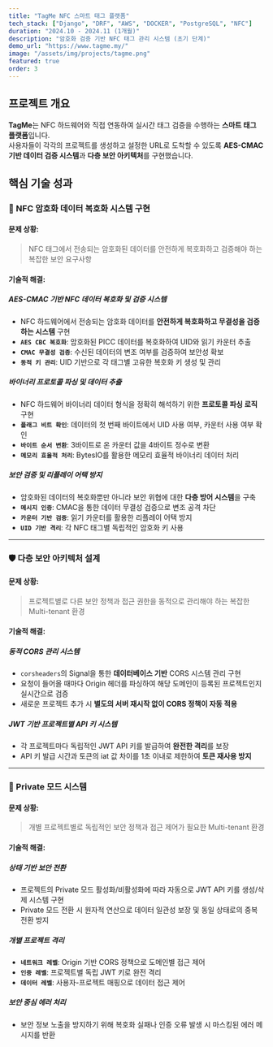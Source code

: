 ```yaml
---
title: "TagMe NFC 스마트 태그 플랫폼"
tech_stack: ["Django", "DRF", "AWS", "DOCKER", "PostgreSQL", "NFC"]
duration: "2024.10 - 2024.11 (1개월)"
description: "암호화 검증 기반 NFC 태그 관리 시스템 (초기 단계)"
demo_url: "https://www.tagme.my/"
image: "/assets/img/projects/tagme.png"
featured: true
order: 3
---
```


## 프로젝트 개요

**TagMe**는 NFC 하드웨어와 직접 연동하여 실시간 태그 검증을 수행하는 **스마트 태그 플랫폼**입니다.  
사용자들이 각각의 프로젝트를 생성하고 설정한 URL로 도착할 수 있도록 **AES-CMAC 기반 데이터 검증 시스템**과 **다층 보안 아키텍처**를 구현했습니다.

## 핵심 기술 성과

### 🔐 NFC 암호화 데이터 복호화 시스템 구현
#### **문제 상황**:
>NFC 태그에서 전송되는 암호화된 데이터를 안전하게 복호화하고 검증해야 하는 복잡한 보안 요구사항

#### **기술적 해결**:
##### **AES-CMAC 기반 NFC 데이터 복호화 및 검증 시스템**
- NFC 하드웨어에서 전송되는 암호화 데이터를 **안전하게 복호화하고 무결성을 검증하는 시스템** 구현
- **`AES CBC 복호화`**: 암호화된 PICC 데이터를 복호화하여 UID와 읽기 카운터 추출
- **`CMAC 무결성 검증`**: 수신된 데이터의 변조 여부를 검증하여 보안성 확보
- **`동적 키 관리`**: UID 기반으로 각 태그별 고유한 복호화 키 생성 및 관리

##### **바이너리 프로토콜 파싱 및 데이터 추출**
- NFC 하드웨어 바이너리 데이터 형식을 정확히 해석하기 위한 **프로토콜 파싱 로직** 구현
- **`플래그 비트 확인`**: 데이터의 첫 번째 바이트에서 UID 사용 여부, 카운터 사용 여부 확인
- **`바이트 순서 변환`**: 3바이트로 온 카운터 값을 4바이트 정수로 변환
- **`메모리 효율적 처리`**: BytesIO를 활용한 메모리 효율적 바이너리 데이터 처리

##### **보안 검증 및 리플레이 어택 방지**
- 암호화된 데이터의 복호화뿐만 아니라 보안 위협에 대한 **다층 방어 시스템**을 구축
- **`메시지 인증`**: CMAC을 통한 데이터 무결성 검증으로 변조 공격 차단
- **`카운터 기반 검증`**: 읽기 카운터를 활용한 리플레이 어택 방지
- **`UID 기반 격리`**: 각 NFC 태그별 독립적인 암호화 키 사용


---
### 🛡️ 다층 보안 아키텍처 설계

#### **문제 상황**:
> 프로젝트별로 다른 보안 정책과 접근 권한을 동적으로 관리해야 하는 복잡한 Multi-tenant 환경

#### **기술적 해결**:
##### **동적 CORS 관리 시스템**
- `corsheaders`의 Signal을 통한 **데이터베이스 기반** CORS 시스템 관리 구현
- 요청이 들어올 때마다 Origin 헤더를 파싱하여 해당 도메인이 등록된 프로젝트인지 실시간으로 검증
- 새로운 프로젝트 추가 시 **별도의 서버 재시작 없이 CORS 정책이 자동 적용**

##### **JWT 기반 프로젝트별 API 키 시스템**
- 각 프로젝트마다 독립적인 JWT API 키를 발급하여 **완전한 격리**를 보장
- API 키 발급 시간과 토큰의 iat 값 차이를 1초 이내로 제한하여 **토큰 재사용 방지**


---
### 🔄 Private 모드 시스템

#### **문제 상황**:
> 개별 프로젝트별로 독립적인 보안 정책과 접근 제어가 필요한 Multi-tenant 환경  

#### **기술적 해결**:
##### **상태 기반 보안 전환**
- 프로젝트의 Private 모드 활성화/비활성화에 따라 자동으로 JWT API 키를 생성/삭제 시스템 구현
- Private 모드 전환 시 원자적 연산으로 데이터 일관성 보장 및 동일 상태로의 중복 전환 방지


##### **개별 프로젝트 격리**
- **`네트워크 레벨`**: Origin 기반 CORS 정책으로 도메인별 접근 제어
- **`인증 레벨`**: 프로젝트별 독립 JWT 키로 완전 격리
- **`데이터 레벨`**: 사용자-프로젝트 매핑으로 데이터 접근 제어

##### **보안 중심 에러 처리**
- 보안 정보 노출을 방지하기 위해 복호화 실패나 인증 오류 발생 시 마스킹된 에러 메시지를 반환 

